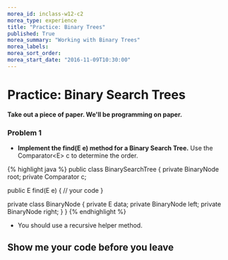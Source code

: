 ```yaml
---
morea_id: inclass-w12-c2
morea_type: experience
title: "Practice: Binary Trees"
published: True
morea_summary: "Working with Binary Trees"
morea_labels:
morea_sort_order:
morea_start_date: "2016-11-09T10:30:00"
---
```


# Practice: Binary Search Trees

**Take out a piece of paper. We'll be programming on paper.**

### Problem 1

* **Implement the find(E e) method for a Binary Search Tree.** Use the Comparator&lt;E&gt; c to determine the order.

{% highlight java %}
public class BinarySearchTree<E> {
  private BinaryNode<E> root;
  private Comparator<E> c;

  public E find(E e) {
   // your code
  }

  private class BinaryNode<E> {
    private E data;
    private BinaryNode<E> left;
    private BinaryNode<E> right;
  }
}
{% endhighlight %}

* You should use a recursive helper method.

## Show me your code before you leave
